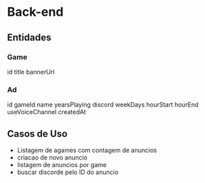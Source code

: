 # Back-end

## Entidades

### Game

id
title 
bannerUrl

### Ad

id
gameId
name
yearsPlaying
discord
weekDays
hourStart
hourEnd
useVoiceChannel
createdAt

## Casos de Uso

- Listagem de agames com contagem de anuncios 
- criacao de novo anuncio 
- listagem de anuncios por game
- buscar discorde pelo ID do anuncio

